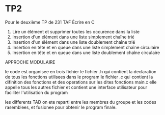 # TP2
Pour le deuxième TP de 231
TAF
Écrire en C
1. Lire un élément et supprimer toutes les occurence dans la liste 
2. Insertion d'un élément dans une liste simplement chaîne trié 
3. Insertion d'un élément dans une liste doublement chaîne trié 
4. Insertion en tête et en queue dans une liste simplement chaîne circulaire 
5. Insertion en tête et en queue dans une liste doublement chaîne circulaire


APPROCHE MODULAIRE

le code est organisee en trois fichier
le fichier .h qui contient la declaration de tous les fonctions utilisees dans le program
le fichier .c qui contient la difinition des fonctions et des operations sur les dites fonctions
main.c elle appelle tous les autres fichier et contient une interface utilisateur pour faciliter l'utilisation du program

les differents TAD on ete reparti entre les membres du groupe et les codes rasemblees, et fusionee pour obtenir le program finale.
